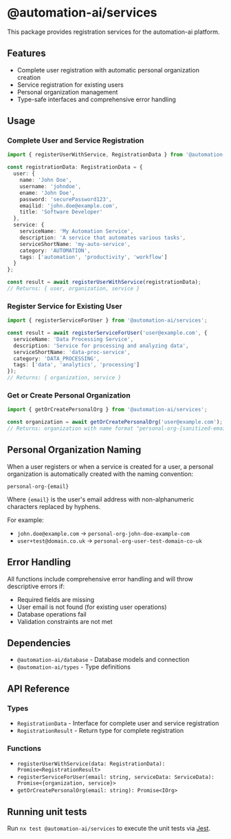 # @automation-ai/services

This package provides registration services for the automation-ai platform.

## Features

- Complete user registration with automatic personal organization creation
- Service registration for existing users
- Personal organization management
- Type-safe interfaces and comprehensive error handling

## Usage

### Complete User and Service Registration

```typescript
import { registerUserWithService, RegistrationData } from '@automation-ai/services';

const registrationData: RegistrationData = {
  user: {
    name: 'John Doe',
    username: 'johndoe',
    ename: 'John Doe',
    password: 'securePassword123',
    emailid: 'john.doe@example.com',
    title: 'Software Developer'
  },
  service: {
    serviceName: 'My Automation Service',
    description: 'A service that automates various tasks',
    serviceShortName: 'my-auto-service',
    category: 'AUTOMATION',
    tags: ['automation', 'productivity', 'workflow']
  }
};

const result = await registerUserWithService(registrationData);
// Returns: { user, organization, service }
```

### Register Service for Existing User

```typescript
import { registerServiceForUser } from '@automation-ai/services';

const result = await registerServiceForUser('user@example.com', {
  serviceName: 'Data Processing Service',
  description: 'Service for processing and analyzing data',
  serviceShortName: 'data-proc-service',
  category: 'DATA_PROCESSING',
  tags: ['data', 'analytics', 'processing']
});
// Returns: { organization, service }
```

### Get or Create Personal Organization

```typescript
import { getOrCreatePersonalOrg } from '@automation-ai/services';

const organization = await getOrCreatePersonalOrg('user@example.com');
// Returns: organization with name format "personal-org-{sanitized-email}"
```

## Personal Organization Naming

When a user registers or when a service is created for a user, a personal organization is automatically created with the naming convention:

```
personal-org-{email}
```

Where `{email}` is the user's email address with non-alphanumeric characters replaced by hyphens.

For example:
- `john.doe@example.com` → `personal-org-john-doe-example-com`
- `user+test@domain.co.uk` → `personal-org-user-test-domain-co-uk`

## Error Handling

All functions include comprehensive error handling and will throw descriptive errors if:
- Required fields are missing
- User email is not found (for existing user operations)
- Database operations fail
- Validation constraints are not met

## Dependencies

- `@automation-ai/database` - Database models and connection
- `@automation-ai/types` - Type definitions

## API Reference

### Types

- `RegistrationData` - Interface for complete user and service registration
- `RegistrationResult` - Return type for complete registration

### Functions

- `registerUserWithService(data: RegistrationData): Promise<RegistrationResult>`
- `registerServiceForUser(email: string, serviceData: ServiceData): Promise<{organization, service}>`
- `getOrCreatePersonalOrg(email: string): Promise<IOrg>`

## Running unit tests

Run `nx test @automation-ai/services` to execute the unit tests via [Jest](https://jestjs.io).

